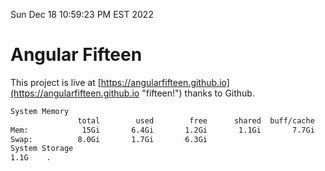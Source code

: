 Sun Dec 18 10:59:23 PM EST 2022

# Angular Fifteen


This project is live at [https://angularfifteen.github.io](https://angularfifteen.github.io "fifteen!") thanks to Github.

```bash
System Memory
               total        used        free      shared  buff/cache   available
Mem:            15Gi       6.4Gi       1.2Gi       1.1Gi       7.7Gi       7.4Gi
Swap:          8.0Gi       1.7Gi       6.3Gi
System Storage
1.1G	.
```
```bash
